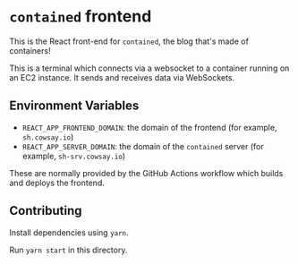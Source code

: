# `contained` frontend

This is the React front-end for `contained`, the blog that's made of containers!

This is a terminal which connects via a websocket to a container running on an EC2 instance. It sends and receives data via WebSockets.

## Environment Variables

- `REACT_APP_FRONTEND_DOMAIN`: the domain of the frontend (for example, `sh.cowsay.io`)
- `REACT_APP_SERVER_DOMAIN`: the domain of the `contained` server (for example, `sh-srv.cowsay.io`)

These are normally provided by the GitHub Actions workflow which builds and deploys the frontend.

## Contributing

Install dependencies using `yarn`.

Run `yarn start` in this directory.
